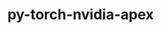 ---
title: "py-torch-nvidia-apex"
layout: cache
categories: [package, develop]
meta: {"compilers": ["gcc@13.2.0"], "num_specs": 57, "num_specs_by_stack": {"ml-linux-aarch64-cpu": 13, "ml-linux-aarch64-cuda": 15, "ml-linux-x86_64-cpu": 14, "ml-linux-x86_64-cuda": 15, "root": 57}, "oss": ["ubuntu24.04"], "platforms": ["linux"], "stacks": ["ml-linux-aarch64-cpu", "ml-linux-aarch64-cuda", "ml-linux-x86_64-cpu", "ml-linux-x86_64-cuda", "root"], "targets": ["aarch64", "x86_64_v3"], "versions": ["24.04.01"]}
spec_details: [{"compiler": "gcc@13.2.0", "hash": "2f3yj72ruv7mjffcg6krxib6lwznxzn2", "os": "ubuntu24.04", "platform": "linux", "size": "-", "stacks": ["ml-linux-x86_64-cpu", "root"], "target": "x86_64_v3", "variants": ["~bnp", "build_system=python_pip", "~cuda", "~cudnn_gbn_lib", "~fast_bottleneck", "~fast_layer_norm", "~fast_multihead_attn", "~fmhalib", "~focal_loss_cuda", "~fused_conv_bias_relu", "~fused_index_mul_2d", "~nccl_p2p_cuda", "patches:=8481b12,8e2e21a", "~peer_memory_cuda", "~permutation_search_cuda", "~transducer", "~xentropy"], "versions": ["24.04.01"]}, {"compiler": "gcc@13.2.0", "hash": "2spuyjjhltm73bryvi23bt7fcuex7bil", "os": "ubuntu24.04", "platform": "linux", "size": "-", "stacks": ["ml-linux-aarch64-cpu", "root"], "target": "aarch64", "variants": ["~bnp", "build_system=python_pip", "~cuda", "~cudnn_gbn_lib", "~fast_bottleneck", "~fast_layer_norm", "~fast_multihead_attn", "~fmhalib", "~focal_loss_cuda", "~fused_conv_bias_relu", "~fused_index_mul_2d", "~nccl_p2p_cuda", "patches:=8481b12,8e2e21a", "~peer_memory_cuda", "~permutation_search_cuda", "~transducer", "~xentropy"], "versions": ["24.04.01"]}, {"compiler": "gcc@13.2.0", "hash": "33irgtdg5irboind6vbgn3plev52v5ke", "os": "ubuntu24.04", "platform": "linux", "size": "-", "stacks": ["ml-linux-x86_64-cpu", "root"], "target": "x86_64_v3", "variants": ["~bnp", "build_system=python_pip", "~cuda", "~cudnn_gbn_lib", "~fast_bottleneck", "~fast_layer_norm", "~fast_multihead_attn", "~fmhalib", "~focal_loss_cuda", "~fused_conv_bias_relu", "~fused_index_mul_2d", "~nccl_p2p_cuda", "patches:=8481b12,8e2e21a", "~peer_memory_cuda", "~permutation_search_cuda", "~transducer", "~xentropy"], "versions": ["24.04.01"]}, {"compiler": "gcc@13.2.0", "hash": "3kej2xima6r3l5cl5jcgdwtes44bjidb", "os": "ubuntu24.04", "platform": "linux", "size": "-", "stacks": ["ml-linux-x86_64-cuda", "root"], "target": "x86_64_v3", "variants": ["~bnp", "build_system=python_pip", "+cuda", "cuda_arch:=80", "~cudnn_gbn_lib", "~fast_bottleneck", "~fast_layer_norm", "~fast_multihead_attn", "~fmhalib", "~focal_loss_cuda", "~fused_conv_bias_relu", "~fused_index_mul_2d", "~nccl_p2p_cuda", "patches:=8481b12,8e2e21a", "~peer_memory_cuda", "~permutation_search_cuda", "~transducer", "~xentropy"], "versions": ["24.04.01"]}, {"compiler": "gcc@13.2.0", "hash": "5d3pwtscmdiipkem4bx73nkx2znzcvon", "os": "ubuntu24.04", "platform": "linux", "size": "-", "stacks": ["ml-linux-x86_64-cuda", "root"], "target": "x86_64_v3", "variants": ["~bnp", "build_system=python_pip", "+cuda", "cuda_arch:=80", "~cudnn_gbn_lib", "~fast_bottleneck", "~fast_layer_norm", "~fast_multihead_attn", "~fmhalib", "~focal_loss_cuda", "~fused_conv_bias_relu", "~fused_index_mul_2d", "~nccl_p2p_cuda", "patches:=8481b12,8e2e21a", "~peer_memory_cuda", "~permutation_search_cuda", "~transducer", "~xentropy"], "versions": ["24.04.01"]}, {"compiler": "gcc@13.2.0", "hash": "5nqaajxpvmiblxddcdz4rtvsosdz7jcf", "os": "ubuntu24.04", "platform": "linux", "size": "-", "stacks": ["ml-linux-aarch64-cpu", "root"], "target": "aarch64", "variants": ["~bnp", "build_system=python_pip", "~cuda", "~cudnn_gbn_lib", "~fast_bottleneck", "~fast_layer_norm", "~fast_multihead_attn", "~fmhalib", "~focal_loss_cuda", "~fused_conv_bias_relu", "~fused_index_mul_2d", "~nccl_p2p_cuda", "patches:=8481b12,8e2e21a", "~peer_memory_cuda", "~permutation_search_cuda", "~transducer", "~xentropy"], "versions": ["24.04.01"]}, {"compiler": "gcc@13.2.0", "hash": "6jipvvphnaairnmjr7ycauutokok736b", "os": "ubuntu24.04", "platform": "linux", "size": "-", "stacks": ["ml-linux-aarch64-cuda", "root"], "target": "aarch64", "variants": ["~bnp", "build_system=python_pip", "+cuda", "cuda_arch:=80", "~cudnn_gbn_lib", "~fast_bottleneck", "~fast_layer_norm", "~fast_multihead_attn", "~fmhalib", "~focal_loss_cuda", "~fused_conv_bias_relu", "~fused_index_mul_2d", "~nccl_p2p_cuda", "patches:=8481b12,8e2e21a", "~peer_memory_cuda", "~permutation_search_cuda", "~transducer", "~xentropy"], "versions": ["24.04.01"]}, {"compiler": "gcc@13.2.0", "hash": "6w5zp5g4aqi6tb63lgopghqijfyb3oxp", "os": "ubuntu24.04", "platform": "linux", "size": "-", "stacks": ["ml-linux-x86_64-cuda", "root"], "target": "x86_64_v3", "variants": ["~bnp", "build_system=python_pip", "+cuda", "cuda_arch:=80", "~cudnn_gbn_lib", "~fast_bottleneck", "~fast_layer_norm", "~fast_multihead_attn", "~fmhalib", "~focal_loss_cuda", "~fused_conv_bias_relu", "~fused_index_mul_2d", "~nccl_p2p_cuda", "patches:=8481b12,8e2e21a", "~peer_memory_cuda", "~permutation_search_cuda", "~transducer", "~xentropy"], "versions": ["24.04.01"]}, {"compiler": "gcc@13.2.0", "hash": "76gwpqd2lbhzdgvhuvkadm6idbhr2bhe", "os": "ubuntu24.04", "platform": "linux", "size": "-", "stacks": ["ml-linux-x86_64-cpu", "root"], "target": "x86_64_v3", "variants": ["~bnp", "build_system=python_pip", "~cuda", "~cudnn_gbn_lib", "~fast_bottleneck", "~fast_layer_norm", "~fast_multihead_attn", "~fmhalib", "~focal_loss_cuda", "~fused_conv_bias_relu", "~fused_index_mul_2d", "~nccl_p2p_cuda", "patches:=8481b12,8e2e21a", "~peer_memory_cuda", "~permutation_search_cuda", "~transducer", "~xentropy"], "versions": ["24.04.01"]}, {"compiler": "gcc@13.2.0", "hash": "7hhp6sluyl6f7v332tfjuynelds3e57q", "os": "ubuntu24.04", "platform": "linux", "size": "-", "stacks": ["ml-linux-x86_64-cuda", "root"], "target": "x86_64_v3", "variants": ["~bnp", "build_system=python_pip", "+cuda", "cuda_arch:=80", "~cudnn_gbn_lib", "~fast_bottleneck", "~fast_layer_norm", "~fast_multihead_attn", "~fmhalib", "~focal_loss_cuda", "~fused_conv_bias_relu", "~fused_index_mul_2d", "~nccl_p2p_cuda", "patches:=8481b12,8e2e21a", "~peer_memory_cuda", "~permutation_search_cuda", "~transducer", "~xentropy"], "versions": ["24.04.01"]}, {"compiler": "gcc@13.2.0", "hash": "7ueceu5kskzk5hnbgmffu4lwjcopjje5", "os": "ubuntu24.04", "platform": "linux", "size": "-", "stacks": ["ml-linux-aarch64-cuda", "root"], "target": "aarch64", "variants": ["~bnp", "build_system=python_pip", "+cuda", "cuda_arch:=80", "~cudnn_gbn_lib", "~fast_bottleneck", "~fast_layer_norm", "~fast_multihead_attn", "~fmhalib", "~focal_loss_cuda", "~fused_conv_bias_relu", "~fused_index_mul_2d", "~nccl_p2p_cuda", "patches:=8481b12,8e2e21a", "~peer_memory_cuda", "~permutation_search_cuda", "~transducer", "~xentropy"], "versions": ["24.04.01"]}, {"compiler": "gcc@13.2.0", "hash": "an2jnb72r245ewrxifsqfzmsxhex7os7", "os": "ubuntu24.04", "platform": "linux", "size": "-", "stacks": ["ml-linux-x86_64-cpu", "root"], "target": "x86_64_v3", "variants": ["~bnp", "build_system=python_pip", "~cuda", "~cudnn_gbn_lib", "~fast_bottleneck", "~fast_layer_norm", "~fast_multihead_attn", "~fmhalib", "~focal_loss_cuda", "~fused_conv_bias_relu", "~fused_index_mul_2d", "~nccl_p2p_cuda", "patches:=8481b12,8e2e21a", "~peer_memory_cuda", "~permutation_search_cuda", "~transducer", "~xentropy"], "versions": ["24.04.01"]}, {"compiler": "gcc@13.2.0", "hash": "bn25bdqkr4vnyruvlzjrzwjgb4umvdhx", "os": "ubuntu24.04", "platform": "linux", "size": "-", "stacks": ["ml-linux-x86_64-cuda", "root"], "target": "x86_64_v3", "variants": ["~bnp", "build_system=python_pip", "+cuda", "cuda_arch:=80", "~cudnn_gbn_lib", "~fast_bottleneck", "~fast_layer_norm", "~fast_multihead_attn", "~fmhalib", "~focal_loss_cuda", "~fused_conv_bias_relu", "~fused_index_mul_2d", "~nccl_p2p_cuda", "patches:=8481b12,8e2e21a", "~peer_memory_cuda", "~permutation_search_cuda", "~transducer", "~xentropy"], "versions": ["24.04.01"]}, {"compiler": "gcc@13.2.0", "hash": "bthdh55sy33jafnq4xdqkheve3aucs23", "os": "ubuntu24.04", "platform": "linux", "size": "-", "stacks": ["ml-linux-aarch64-cuda", "root"], "target": "aarch64", "variants": ["~bnp", "build_system=python_pip", "+cuda", "cuda_arch:=80", "~cudnn_gbn_lib", "~fast_bottleneck", "~fast_layer_norm", "~fast_multihead_attn", "~fmhalib", "~focal_loss_cuda", "~fused_conv_bias_relu", "~fused_index_mul_2d", "~nccl_p2p_cuda", "patches:=8481b12,8e2e21a", "~peer_memory_cuda", "~permutation_search_cuda", "~transducer", "~xentropy"], "versions": ["24.04.01"]}, {"compiler": "gcc@13.2.0", "hash": "byobswbmyilz6frhz7zvv2cf2vy4nzxt", "os": "ubuntu24.04", "platform": "linux", "size": "-", "stacks": ["ml-linux-aarch64-cuda", "root"], "target": "aarch64", "variants": ["~bnp", "build_system=python_pip", "+cuda", "cuda_arch:=80", "~cudnn_gbn_lib", "~fast_bottleneck", "~fast_layer_norm", "~fast_multihead_attn", "~fmhalib", "~focal_loss_cuda", "~fused_conv_bias_relu", "~fused_index_mul_2d", "~nccl_p2p_cuda", "patches:=8481b12,8e2e21a", "~peer_memory_cuda", "~permutation_search_cuda", "~transducer", "~xentropy"], "versions": ["24.04.01"]}, {"compiler": "gcc@13.2.0", "hash": "com7rdjnt7fdtlg5jpuvghd6nrd6wcb3", "os": "ubuntu24.04", "platform": "linux", "size": "-", "stacks": ["ml-linux-x86_64-cpu", "root"], "target": "x86_64_v3", "variants": ["~bnp", "build_system=python_pip", "~cuda", "~cudnn_gbn_lib", "~fast_bottleneck", "~fast_layer_norm", "~fast_multihead_attn", "~fmhalib", "~focal_loss_cuda", "~fused_conv_bias_relu", "~fused_index_mul_2d", "~nccl_p2p_cuda", "patches:=8481b12,8e2e21a", "~peer_memory_cuda", "~permutation_search_cuda", "~transducer", "~xentropy"], "versions": ["24.04.01"]}, {"compiler": "gcc@13.2.0", "hash": "dqaxmgljkoopfg3kh4vpg3esm3njewbo", "os": "ubuntu24.04", "platform": "linux", "size": "-", "stacks": ["ml-linux-aarch64-cuda", "root"], "target": "aarch64", "variants": ["~bnp", "build_system=python_pip", "+cuda", "cuda_arch:=80", "~cudnn_gbn_lib", "~fast_bottleneck", "~fast_layer_norm", "~fast_multihead_attn", "~fmhalib", "~focal_loss_cuda", "~fused_conv_bias_relu", "~fused_index_mul_2d", "~nccl_p2p_cuda", "patches:=8481b12,8e2e21a", "~peer_memory_cuda", "~permutation_search_cuda", "~transducer", "~xentropy"], "versions": ["24.04.01"]}, {"compiler": "gcc@13.2.0", "hash": "dr42em5lyr74lhox53rg6lijc5e33w2y", "os": "ubuntu24.04", "platform": "linux", "size": "-", "stacks": ["ml-linux-aarch64-cuda", "root"], "target": "aarch64", "variants": ["~bnp", "build_system=python_pip", "+cuda", "cuda_arch:=80", "~cudnn_gbn_lib", "~fast_bottleneck", "~fast_layer_norm", "~fast_multihead_attn", "~fmhalib", "~focal_loss_cuda", "~fused_conv_bias_relu", "~fused_index_mul_2d", "~nccl_p2p_cuda", "patches:=8481b12,8e2e21a", "~peer_memory_cuda", "~permutation_search_cuda", "~transducer", "~xentropy"], "versions": ["24.04.01"]}, {"compiler": "gcc@13.2.0", "hash": "dzom2osst7mia7ul2xdoebjyc3ax2uov", "os": "ubuntu24.04", "platform": "linux", "size": "-", "stacks": ["ml-linux-aarch64-cuda", "root"], "target": "aarch64", "variants": ["~bnp", "build_system=python_pip", "+cuda", "cuda_arch:=80", "~cudnn_gbn_lib", "~fast_bottleneck", "~fast_layer_norm", "~fast_multihead_attn", "~fmhalib", "~focal_loss_cuda", "~fused_conv_bias_relu", "~fused_index_mul_2d", "~nccl_p2p_cuda", "patches:=8481b12,8e2e21a", "~peer_memory_cuda", "~permutation_search_cuda", "~transducer", "~xentropy"], "versions": ["24.04.01"]}, {"compiler": "gcc@13.2.0", "hash": "fd75f6r63mao4cqgoa3bckf26xqkerfc", "os": "ubuntu24.04", "platform": "linux", "size": "-", "stacks": ["ml-linux-aarch64-cpu", "root"], "target": "aarch64", "variants": ["~bnp", "build_system=python_pip", "~cuda", "~cudnn_gbn_lib", "~fast_bottleneck", "~fast_layer_norm", "~fast_multihead_attn", "~fmhalib", "~focal_loss_cuda", "~fused_conv_bias_relu", "~fused_index_mul_2d", "~nccl_p2p_cuda", "patches:=8481b12,8e2e21a", "~peer_memory_cuda", "~permutation_search_cuda", "~transducer", "~xentropy"], "versions": ["24.04.01"]}, {"compiler": "gcc@13.2.0", "hash": "geydimfufwwzpymz2sp2e4csh4xfolfg", "os": "ubuntu24.04", "platform": "linux", "size": "-", "stacks": ["ml-linux-aarch64-cuda", "root"], "target": "aarch64", "variants": ["~bnp", "build_system=python_pip", "+cuda", "cuda_arch:=80", "~cudnn_gbn_lib", "~fast_bottleneck", "~fast_layer_norm", "~fast_multihead_attn", "~fmhalib", "~focal_loss_cuda", "~fused_conv_bias_relu", "~fused_index_mul_2d", "~nccl_p2p_cuda", "patches:=8481b12,8e2e21a", "~peer_memory_cuda", "~permutation_search_cuda", "~transducer", "~xentropy"], "versions": ["24.04.01"]}, {"compiler": "gcc@13.2.0", "hash": "hhjismuqzsdqwsd6fwecs54uawj4i47o", "os": "ubuntu24.04", "platform": "linux", "size": "-", "stacks": ["ml-linux-x86_64-cuda", "root"], "target": "x86_64_v3", "variants": ["~bnp", "build_system=python_pip", "+cuda", "cuda_arch:=80", "~cudnn_gbn_lib", "~fast_bottleneck", "~fast_layer_norm", "~fast_multihead_attn", "~fmhalib", "~focal_loss_cuda", "~fused_conv_bias_relu", "~fused_index_mul_2d", "~nccl_p2p_cuda", "patches:=8481b12,8e2e21a", "~peer_memory_cuda", "~permutation_search_cuda", "~transducer", "~xentropy"], "versions": ["24.04.01"]}, {"compiler": "gcc@13.2.0", "hash": "hijnzdc33omxu72teliq4nxh5vpgylse", "os": "ubuntu24.04", "platform": "linux", "size": "-", "stacks": ["ml-linux-x86_64-cuda", "root"], "target": "x86_64_v3", "variants": ["~bnp", "build_system=python_pip", "+cuda", "cuda_arch:=80", "~cudnn_gbn_lib", "~fast_bottleneck", "~fast_layer_norm", "~fast_multihead_attn", "~fmhalib", "~focal_loss_cuda", "~fused_conv_bias_relu", "~fused_index_mul_2d", "~nccl_p2p_cuda", "patches:=8481b12,8e2e21a", "~peer_memory_cuda", "~permutation_search_cuda", "~transducer", "~xentropy"], "versions": ["24.04.01"]}, {"compiler": "gcc@13.2.0", "hash": "hjjlrbjh7dxeb5ntxxu3bld2x3ogvgs5", "os": "ubuntu24.04", "platform": "linux", "size": "-", "stacks": ["ml-linux-x86_64-cuda", "root"], "target": "x86_64_v3", "variants": ["~bnp", "build_system=python_pip", "+cuda", "cuda_arch:=80", "~cudnn_gbn_lib", "~fast_bottleneck", "~fast_layer_norm", "~fast_multihead_attn", "~fmhalib", "~focal_loss_cuda", "~fused_conv_bias_relu", "~fused_index_mul_2d", "~nccl_p2p_cuda", "patches:=8481b12,8e2e21a", "~peer_memory_cuda", "~permutation_search_cuda", "~transducer", "~xentropy"], "versions": ["24.04.01"]}, {"compiler": "gcc@13.2.0", "hash": "irk2lwa3l23xohpfvrbqofomvxpebjs3", "os": "ubuntu24.04", "platform": "linux", "size": "-", "stacks": ["ml-linux-aarch64-cuda", "root"], "target": "aarch64", "variants": ["~bnp", "build_system=python_pip", "+cuda", "cuda_arch:=80", "~cudnn_gbn_lib", "~fast_bottleneck", "~fast_layer_norm", "~fast_multihead_attn", "~fmhalib", "~focal_loss_cuda", "~fused_conv_bias_relu", "~fused_index_mul_2d", "~nccl_p2p_cuda", "patches:=8481b12,8e2e21a", "~peer_memory_cuda", "~permutation_search_cuda", "~transducer", "~xentropy"], "versions": ["24.04.01"]}, {"compiler": "gcc@13.2.0", "hash": "j2cqj6bd7ae2ymvhay22rmgp7oka5sgg", "os": "ubuntu24.04", "platform": "linux", "size": "-", "stacks": ["ml-linux-x86_64-cuda", "root"], "target": "x86_64_v3", "variants": ["~bnp", "build_system=python_pip", "+cuda", "cuda_arch:=80", "~cudnn_gbn_lib", "~fast_bottleneck", "~fast_layer_norm", "~fast_multihead_attn", "~fmhalib", "~focal_loss_cuda", "~fused_conv_bias_relu", "~fused_index_mul_2d", "~nccl_p2p_cuda", "patches:=8481b12,8e2e21a", "~peer_memory_cuda", "~permutation_search_cuda", "~transducer", "~xentropy"], "versions": ["24.04.01"]}, {"compiler": "gcc@13.2.0", "hash": "jajej45fpbjjusap5ehrmy2ehminjhuw", "os": "ubuntu24.04", "platform": "linux", "size": "-", "stacks": ["ml-linux-aarch64-cpu", "root"], "target": "aarch64", "variants": ["~bnp", "build_system=python_pip", "~cuda", "~cudnn_gbn_lib", "~fast_bottleneck", "~fast_layer_norm", "~fast_multihead_attn", "~fmhalib", "~focal_loss_cuda", "~fused_conv_bias_relu", "~fused_index_mul_2d", "~nccl_p2p_cuda", "patches:=8481b12,8e2e21a", "~peer_memory_cuda", "~permutation_search_cuda", "~transducer", "~xentropy"], "versions": ["24.04.01"]}, {"compiler": "gcc@13.2.0", "hash": "jc5c3e5mg3qiqebsmpaeyndihmscamnb", "os": "ubuntu24.04", "platform": "linux", "size": "-", "stacks": ["ml-linux-x86_64-cpu", "root"], "target": "x86_64_v3", "variants": ["~bnp", "build_system=python_pip", "~cuda", "~cudnn_gbn_lib", "~fast_bottleneck", "~fast_layer_norm", "~fast_multihead_attn", "~fmhalib", "~focal_loss_cuda", "~fused_conv_bias_relu", "~fused_index_mul_2d", "~nccl_p2p_cuda", "patches:=8481b12,8e2e21a", "~peer_memory_cuda", "~permutation_search_cuda", "~transducer", "~xentropy"], "versions": ["24.04.01"]}, {"compiler": "gcc@13.2.0", "hash": "kfegnlkol5erekgbhjxgktfyavuxacfv", "os": "ubuntu24.04", "platform": "linux", "size": "-", "stacks": ["ml-linux-x86_64-cuda", "root"], "target": "x86_64_v3", "variants": ["~bnp", "build_system=python_pip", "+cuda", "cuda_arch:=80", "~cudnn_gbn_lib", "~fast_bottleneck", "~fast_layer_norm", "~fast_multihead_attn", "~fmhalib", "~focal_loss_cuda", "~fused_conv_bias_relu", "~fused_index_mul_2d", "~nccl_p2p_cuda", "patches:=8481b12,8e2e21a", "~peer_memory_cuda", "~permutation_search_cuda", "~transducer", "~xentropy"], "versions": ["24.04.01"]}, {"compiler": "gcc@13.2.0", "hash": "l7wnwdyr53mgg36unhqkw4dnoru5e7iv", "os": "ubuntu24.04", "platform": "linux", "size": "-", "stacks": ["ml-linux-x86_64-cuda", "root"], "target": "x86_64_v3", "variants": ["~bnp", "build_system=python_pip", "+cuda", "cuda_arch:=80", "~cudnn_gbn_lib", "~fast_bottleneck", "~fast_layer_norm", "~fast_multihead_attn", "~fmhalib", "~focal_loss_cuda", "~fused_conv_bias_relu", "~fused_index_mul_2d", "~nccl_p2p_cuda", "patches:=8481b12,8e2e21a", "~peer_memory_cuda", "~permutation_search_cuda", "~transducer", "~xentropy"], "versions": ["24.04.01"]}, {"compiler": "gcc@13.2.0", "hash": "laxorikix77io2ictrmcls5cbo4ugpny", "os": "ubuntu24.04", "platform": "linux", "size": "-", "stacks": ["ml-linux-x86_64-cpu", "root"], "target": "x86_64_v3", "variants": ["~bnp", "build_system=python_pip", "~cuda", "~cudnn_gbn_lib", "~fast_bottleneck", "~fast_layer_norm", "~fast_multihead_attn", "~fmhalib", "~focal_loss_cuda", "~fused_conv_bias_relu", "~fused_index_mul_2d", "~nccl_p2p_cuda", "patches:=8481b12,8e2e21a", "~peer_memory_cuda", "~permutation_search_cuda", "~transducer", "~xentropy"], "versions": ["24.04.01"]}, {"compiler": "gcc@13.2.0", "hash": "lm3u7r6i63dlmpkmot2s5mrd3g7eoejy", "os": "ubuntu24.04", "platform": "linux", "size": "-", "stacks": ["ml-linux-aarch64-cuda", "root"], "target": "aarch64", "variants": ["~bnp", "build_system=python_pip", "+cuda", "cuda_arch:=80", "~cudnn_gbn_lib", "~fast_bottleneck", "~fast_layer_norm", "~fast_multihead_attn", "~fmhalib", "~focal_loss_cuda", "~fused_conv_bias_relu", "~fused_index_mul_2d", "~nccl_p2p_cuda", "patches:=8481b12,8e2e21a", "~peer_memory_cuda", "~permutation_search_cuda", "~transducer", "~xentropy"], "versions": ["24.04.01"]}, {"compiler": "gcc@13.2.0", "hash": "m6rgim2z7sgwrjils4w3uobsx6whdlfm", "os": "ubuntu24.04", "platform": "linux", "size": "-", "stacks": ["ml-linux-x86_64-cpu", "root"], "target": "x86_64_v3", "variants": ["~bnp", "build_system=python_pip", "~cuda", "~cudnn_gbn_lib", "~fast_bottleneck", "~fast_layer_norm", "~fast_multihead_attn", "~fmhalib", "~focal_loss_cuda", "~fused_conv_bias_relu", "~fused_index_mul_2d", "~nccl_p2p_cuda", "patches:=8481b12,8e2e21a", "~peer_memory_cuda", "~permutation_search_cuda", "~transducer", "~xentropy"], "versions": ["24.04.01"]}, {"compiler": "gcc@13.2.0", "hash": "mnxdio2lgrzjujgt5hpfxzpjeenvk4z4", "os": "ubuntu24.04", "platform": "linux", "size": "-", "stacks": ["ml-linux-aarch64-cpu", "root"], "target": "aarch64", "variants": ["~bnp", "build_system=python_pip", "~cuda", "~cudnn_gbn_lib", "~fast_bottleneck", "~fast_layer_norm", "~fast_multihead_attn", "~fmhalib", "~focal_loss_cuda", "~fused_conv_bias_relu", "~fused_index_mul_2d", "~nccl_p2p_cuda", "patches:=8481b12,8e2e21a", "~peer_memory_cuda", "~permutation_search_cuda", "~transducer", "~xentropy"], "versions": ["24.04.01"]}, {"compiler": "gcc@13.2.0", "hash": "mzg6tjhpcra3onjn7xla66q5si5onnws", "os": "ubuntu24.04", "platform": "linux", "size": "-", "stacks": ["ml-linux-aarch64-cuda", "root"], "target": "aarch64", "variants": ["~bnp", "build_system=python_pip", "+cuda", "cuda_arch:=80", "~cudnn_gbn_lib", "~fast_bottleneck", "~fast_layer_norm", "~fast_multihead_attn", "~fmhalib", "~focal_loss_cuda", "~fused_conv_bias_relu", "~fused_index_mul_2d", "~nccl_p2p_cuda", "patches:=8481b12,8e2e21a", "~peer_memory_cuda", "~permutation_search_cuda", "~transducer", "~xentropy"], "versions": ["24.04.01"]}, {"compiler": "gcc@13.2.0", "hash": "n2wywy4qvc67au4b6xvf76ug6mklrp22", "os": "ubuntu24.04", "platform": "linux", "size": "-", "stacks": ["ml-linux-aarch64-cpu", "root"], "target": "aarch64", "variants": ["~bnp", "build_system=python_pip", "~cuda", "~cudnn_gbn_lib", "~fast_bottleneck", "~fast_layer_norm", "~fast_multihead_attn", "~fmhalib", "~focal_loss_cuda", "~fused_conv_bias_relu", "~fused_index_mul_2d", "~nccl_p2p_cuda", "patches:=8481b12,8e2e21a", "~peer_memory_cuda", "~permutation_search_cuda", "~transducer", "~xentropy"], "versions": ["24.04.01"]}, {"compiler": "gcc@13.2.0", "hash": "ngvgl6rsvj7k4a5zqvy6zxpu7odhsrjc", "os": "ubuntu24.04", "platform": "linux", "size": "-", "stacks": ["ml-linux-aarch64-cpu", "root"], "target": "aarch64", "variants": ["~bnp", "build_system=python_pip", "~cuda", "~cudnn_gbn_lib", "~fast_bottleneck", "~fast_layer_norm", "~fast_multihead_attn", "~fmhalib", "~focal_loss_cuda", "~fused_conv_bias_relu", "~fused_index_mul_2d", "~nccl_p2p_cuda", "patches:=8481b12,8e2e21a", "~peer_memory_cuda", "~permutation_search_cuda", "~transducer", "~xentropy"], "versions": ["24.04.01"]}, {"compiler": "gcc@13.2.0", "hash": "nspbyxs4axiavmpayjydmsqgpqanzk6h", "os": "ubuntu24.04", "platform": "linux", "size": "-", "stacks": ["ml-linux-aarch64-cpu", "root"], "target": "aarch64", "variants": ["~bnp", "build_system=python_pip", "~cuda", "~cudnn_gbn_lib", "~fast_bottleneck", "~fast_layer_norm", "~fast_multihead_attn", "~fmhalib", "~focal_loss_cuda", "~fused_conv_bias_relu", "~fused_index_mul_2d", "~nccl_p2p_cuda", "patches:=8481b12,8e2e21a", "~peer_memory_cuda", "~permutation_search_cuda", "~transducer", "~xentropy"], "versions": ["24.04.01"]}, {"compiler": "gcc@13.2.0", "hash": "o6bahp7plamymdo2jtyyuqzhughgk76m", "os": "ubuntu24.04", "platform": "linux", "size": "-", "stacks": ["ml-linux-aarch64-cpu", "root"], "target": "aarch64", "variants": ["~bnp", "build_system=python_pip", "~cuda", "~cudnn_gbn_lib", "~fast_bottleneck", "~fast_layer_norm", "~fast_multihead_attn", "~fmhalib", "~focal_loss_cuda", "~fused_conv_bias_relu", "~fused_index_mul_2d", "~nccl_p2p_cuda", "patches:=8481b12,8e2e21a", "~peer_memory_cuda", "~permutation_search_cuda", "~transducer", "~xentropy"], "versions": ["24.04.01"]}, {"compiler": "gcc@13.2.0", "hash": "opeacvchtkwv2aa7lx2nb2hbd2rz3lqk", "os": "ubuntu24.04", "platform": "linux", "size": "-", "stacks": ["ml-linux-x86_64-cpu", "root"], "target": "x86_64_v3", "variants": ["~bnp", "build_system=python_pip", "~cuda", "~cudnn_gbn_lib", "~fast_bottleneck", "~fast_layer_norm", "~fast_multihead_attn", "~fmhalib", "~focal_loss_cuda", "~fused_conv_bias_relu", "~fused_index_mul_2d", "~nccl_p2p_cuda", "patches:=8481b12,8e2e21a", "~peer_memory_cuda", "~permutation_search_cuda", "~transducer", "~xentropy"], "versions": ["24.04.01"]}, {"compiler": "gcc@13.2.0", "hash": "qhgdzsw4g6isfcvrktnvuvryf7ank3nj", "os": "ubuntu24.04", "platform": "linux", "size": "-", "stacks": ["ml-linux-x86_64-cuda", "root"], "target": "x86_64_v3", "variants": ["~bnp", "build_system=python_pip", "+cuda", "cuda_arch:=80", "~cudnn_gbn_lib", "~fast_bottleneck", "~fast_layer_norm", "~fast_multihead_attn", "~fmhalib", "~focal_loss_cuda", "~fused_conv_bias_relu", "~fused_index_mul_2d", "~nccl_p2p_cuda", "patches:=8481b12,8e2e21a", "~peer_memory_cuda", "~permutation_search_cuda", "~transducer", "~xentropy"], "versions": ["24.04.01"]}, {"compiler": "gcc@13.2.0", "hash": "qxbyt5pdqkkl7ocvjecsdev5pu3b5hzn", "os": "ubuntu24.04", "platform": "linux", "size": "-", "stacks": ["ml-linux-aarch64-cuda", "root"], "target": "aarch64", "variants": ["~bnp", "build_system=python_pip", "+cuda", "cuda_arch:=80", "~cudnn_gbn_lib", "~fast_bottleneck", "~fast_layer_norm", "~fast_multihead_attn", "~fmhalib", "~focal_loss_cuda", "~fused_conv_bias_relu", "~fused_index_mul_2d", "~nccl_p2p_cuda", "patches:=8481b12,8e2e21a", "~peer_memory_cuda", "~permutation_search_cuda", "~transducer", "~xentropy"], "versions": ["24.04.01"]}, {"compiler": "gcc@13.2.0", "hash": "r7hgcikvjdf2mib35xbia4v47p57yhvs", "os": "ubuntu24.04", "platform": "linux", "size": "-", "stacks": ["ml-linux-x86_64-cpu", "root"], "target": "x86_64_v3", "variants": ["~bnp", "build_system=python_pip", "~cuda", "~cudnn_gbn_lib", "~fast_bottleneck", "~fast_layer_norm", "~fast_multihead_attn", "~fmhalib", "~focal_loss_cuda", "~fused_conv_bias_relu", "~fused_index_mul_2d", "~nccl_p2p_cuda", "patches:=8481b12,8e2e21a", "~peer_memory_cuda", "~permutation_search_cuda", "~transducer", "~xentropy"], "versions": ["24.04.01"]}, {"compiler": "gcc@13.2.0", "hash": "rbgstujw2b2hmhkoccq25jtd3d7pdp7q", "os": "ubuntu24.04", "platform": "linux", "size": "-", "stacks": ["ml-linux-aarch64-cuda", "root"], "target": "aarch64", "variants": ["~bnp", "build_system=python_pip", "+cuda", "cuda_arch:=80", "~cudnn_gbn_lib", "~fast_bottleneck", "~fast_layer_norm", "~fast_multihead_attn", "~fmhalib", "~focal_loss_cuda", "~fused_conv_bias_relu", "~fused_index_mul_2d", "~nccl_p2p_cuda", "patches:=8481b12,8e2e21a", "~peer_memory_cuda", "~permutation_search_cuda", "~transducer", "~xentropy"], "versions": ["24.04.01"]}, {"compiler": "gcc@13.2.0", "hash": "s3ut7wo5vvxxol3tvt3hlcx3g5t4z7bw", "os": "ubuntu24.04", "platform": "linux", "size": "-", "stacks": ["ml-linux-aarch64-cpu", "root"], "target": "aarch64", "variants": ["~bnp", "build_system=python_pip", "~cuda", "~cudnn_gbn_lib", "~fast_bottleneck", "~fast_layer_norm", "~fast_multihead_attn", "~fmhalib", "~focal_loss_cuda", "~fused_conv_bias_relu", "~fused_index_mul_2d", "~nccl_p2p_cuda", "patches:=8481b12,8e2e21a", "~peer_memory_cuda", "~permutation_search_cuda", "~transducer", "~xentropy"], "versions": ["24.04.01"]}, {"compiler": "gcc@13.2.0", "hash": "s6sph2sqnxaovjuwsdkkwucvdmz6en34", "os": "ubuntu24.04", "platform": "linux", "size": "-", "stacks": ["ml-linux-x86_64-cpu", "root"], "target": "x86_64_v3", "variants": ["~bnp", "build_system=python_pip", "~cuda", "~cudnn_gbn_lib", "~fast_bottleneck", "~fast_layer_norm", "~fast_multihead_attn", "~fmhalib", "~focal_loss_cuda", "~fused_conv_bias_relu", "~fused_index_mul_2d", "~nccl_p2p_cuda", "patches:=8481b12,8e2e21a", "~peer_memory_cuda", "~permutation_search_cuda", "~transducer", "~xentropy"], "versions": ["24.04.01"]}, {"compiler": "gcc@13.2.0", "hash": "sgkmvyx3m7tbv3mmj35nra2a2pbf4hkt", "os": "ubuntu24.04", "platform": "linux", "size": "-", "stacks": ["ml-linux-x86_64-cuda", "root"], "target": "x86_64_v3", "variants": ["~bnp", "build_system=python_pip", "+cuda", "cuda_arch:=80", "~cudnn_gbn_lib", "~fast_bottleneck", "~fast_layer_norm", "~fast_multihead_attn", "~fmhalib", "~focal_loss_cuda", "~fused_conv_bias_relu", "~fused_index_mul_2d", "~nccl_p2p_cuda", "patches:=8481b12,8e2e21a", "~peer_memory_cuda", "~permutation_search_cuda", "~transducer", "~xentropy"], "versions": ["24.04.01"]}, {"compiler": "gcc@13.2.0", "hash": "slq47mcqri6h4opikp7wqy5u3zb4awmk", "os": "ubuntu24.04", "platform": "linux", "size": "-", "stacks": ["ml-linux-x86_64-cuda", "root"], "target": "x86_64_v3", "variants": ["~bnp", "build_system=python_pip", "+cuda", "cuda_arch:=80", "~cudnn_gbn_lib", "~fast_bottleneck", "~fast_layer_norm", "~fast_multihead_attn", "~fmhalib", "~focal_loss_cuda", "~fused_conv_bias_relu", "~fused_index_mul_2d", "~nccl_p2p_cuda", "patches:=8481b12,8e2e21a", "~peer_memory_cuda", "~permutation_search_cuda", "~transducer", "~xentropy"], "versions": ["24.04.01"]}, {"compiler": "gcc@13.2.0", "hash": "tialiinnlflgqcccwxczx7h7uehgt3dp", "os": "ubuntu24.04", "platform": "linux", "size": "-", "stacks": ["ml-linux-x86_64-cpu", "root"], "target": "x86_64_v3", "variants": ["~bnp", "build_system=python_pip", "~cuda", "~cudnn_gbn_lib", "~fast_bottleneck", "~fast_layer_norm", "~fast_multihead_attn", "~fmhalib", "~focal_loss_cuda", "~fused_conv_bias_relu", "~fused_index_mul_2d", "~nccl_p2p_cuda", "patches:=8481b12,8e2e21a", "~peer_memory_cuda", "~permutation_search_cuda", "~transducer", "~xentropy"], "versions": ["24.04.01"]}, {"compiler": "gcc@13.2.0", "hash": "tyvtq3gsm3hjtcwrkzriwuwcefbq2e5i", "os": "ubuntu24.04", "platform": "linux", "size": "-", "stacks": ["ml-linux-x86_64-cpu", "root"], "target": "x86_64_v3", "variants": ["~bnp", "build_system=python_pip", "~cuda", "~cudnn_gbn_lib", "~fast_bottleneck", "~fast_layer_norm", "~fast_multihead_attn", "~fmhalib", "~focal_loss_cuda", "~fused_conv_bias_relu", "~fused_index_mul_2d", "~nccl_p2p_cuda", "patches:=8481b12,8e2e21a", "~peer_memory_cuda", "~permutation_search_cuda", "~transducer", "~xentropy"], "versions": ["24.04.01"]}, {"compiler": "gcc@13.2.0", "hash": "ukga6fabxup6w2odt4xgmtjzvpg7iaxk", "os": "ubuntu24.04", "platform": "linux", "size": "-", "stacks": ["ml-linux-aarch64-cpu", "root"], "target": "aarch64", "variants": ["~bnp", "build_system=python_pip", "~cuda", "~cudnn_gbn_lib", "~fast_bottleneck", "~fast_layer_norm", "~fast_multihead_attn", "~fmhalib", "~focal_loss_cuda", "~fused_conv_bias_relu", "~fused_index_mul_2d", "~nccl_p2p_cuda", "patches:=8481b12,8e2e21a", "~peer_memory_cuda", "~permutation_search_cuda", "~transducer", "~xentropy"], "versions": ["24.04.01"]}, {"compiler": "gcc@13.2.0", "hash": "vc5js5fzxi3vwsokbvcqhojsxcffensv", "os": "ubuntu24.04", "platform": "linux", "size": "-", "stacks": ["ml-linux-aarch64-cuda", "root"], "target": "aarch64", "variants": ["~bnp", "build_system=python_pip", "+cuda", "cuda_arch:=80", "~cudnn_gbn_lib", "~fast_bottleneck", "~fast_layer_norm", "~fast_multihead_attn", "~fmhalib", "~focal_loss_cuda", "~fused_conv_bias_relu", "~fused_index_mul_2d", "~nccl_p2p_cuda", "patches:=8481b12,8e2e21a", "~peer_memory_cuda", "~permutation_search_cuda", "~transducer", "~xentropy"], "versions": ["24.04.01"]}, {"compiler": "gcc@13.2.0", "hash": "vreh333kqi36hbel3qix5krkpsi4vaxx", "os": "ubuntu24.04", "platform": "linux", "size": "-", "stacks": ["ml-linux-aarch64-cpu", "root"], "target": "aarch64", "variants": ["~bnp", "build_system=python_pip", "~cuda", "~cudnn_gbn_lib", "~fast_bottleneck", "~fast_layer_norm", "~fast_multihead_attn", "~fmhalib", "~focal_loss_cuda", "~fused_conv_bias_relu", "~fused_index_mul_2d", "~nccl_p2p_cuda", "patches:=8481b12,8e2e21a", "~peer_memory_cuda", "~permutation_search_cuda", "~transducer", "~xentropy"], "versions": ["24.04.01"]}, {"compiler": "gcc@13.2.0", "hash": "vyyxz4psjvdc2z5xtfi6jqymi257axim", "os": "ubuntu24.04", "platform": "linux", "size": "-", "stacks": ["ml-linux-x86_64-cuda", "root"], "target": "x86_64_v3", "variants": ["~bnp", "build_system=python_pip", "+cuda", "cuda_arch:=80", "~cudnn_gbn_lib", "~fast_bottleneck", "~fast_layer_norm", "~fast_multihead_attn", "~fmhalib", "~focal_loss_cuda", "~fused_conv_bias_relu", "~fused_index_mul_2d", "~nccl_p2p_cuda", "patches:=8481b12,8e2e21a", "~peer_memory_cuda", "~permutation_search_cuda", "~transducer", "~xentropy"], "versions": ["24.04.01"]}, {"compiler": "gcc@13.2.0", "hash": "wyyuzt2dbgdtuca6ohjrpo53hdab57t7", "os": "ubuntu24.04", "platform": "linux", "size": "-", "stacks": ["ml-linux-aarch64-cuda", "root"], "target": "aarch64", "variants": ["~bnp", "build_system=python_pip", "+cuda", "cuda_arch:=80", "~cudnn_gbn_lib", "~fast_bottleneck", "~fast_layer_norm", "~fast_multihead_attn", "~fmhalib", "~focal_loss_cuda", "~fused_conv_bias_relu", "~fused_index_mul_2d", "~nccl_p2p_cuda", "patches:=8481b12,8e2e21a", "~peer_memory_cuda", "~permutation_search_cuda", "~transducer", "~xentropy"], "versions": ["24.04.01"]}, {"compiler": "gcc@13.2.0", "hash": "xwgmvldlhij6qwaejuqzfnavnw45auw5", "os": "ubuntu24.04", "platform": "linux", "size": "-", "stacks": ["ml-linux-x86_64-cpu", "root"], "target": "x86_64_v3", "variants": ["~bnp", "build_system=python_pip", "~cuda", "~cudnn_gbn_lib", "~fast_bottleneck", "~fast_layer_norm", "~fast_multihead_attn", "~fmhalib", "~focal_loss_cuda", "~fused_conv_bias_relu", "~fused_index_mul_2d", "~nccl_p2p_cuda", "patches:=8481b12,8e2e21a", "~peer_memory_cuda", "~permutation_search_cuda", "~transducer", "~xentropy"], "versions": ["24.04.01"]}, {"compiler": "gcc@13.2.0", "hash": "zkuzi6ja7fw5royhsuu7gesxafbkdrtm", "os": "ubuntu24.04", "platform": "linux", "size": "-", "stacks": ["ml-linux-aarch64-cpu", "root"], "target": "aarch64", "variants": ["~bnp", "build_system=python_pip", "~cuda", "~cudnn_gbn_lib", "~fast_bottleneck", "~fast_layer_norm", "~fast_multihead_attn", "~fmhalib", "~focal_loss_cuda", "~fused_conv_bias_relu", "~fused_index_mul_2d", "~nccl_p2p_cuda", "patches:=8481b12,8e2e21a", "~peer_memory_cuda", "~permutation_search_cuda", "~transducer", "~xentropy"], "versions": ["24.04.01"]}]
---